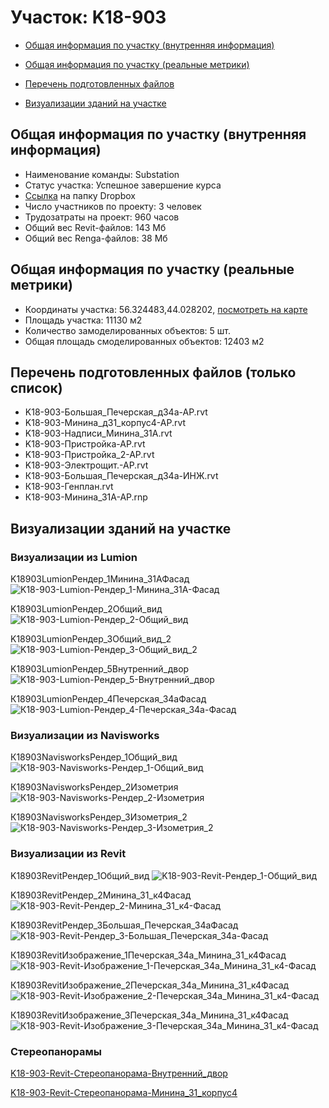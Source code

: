 # Участок: K18-903

* [Общая информация по участку (внутренняя информация)](#Chapter1)

* [Общая информация по участку (реальные метрики)](#Chapter2)

* [Перечень подготовленных файлов](#Chapter3)

* [Визуализации зданий на участке](#Chapter6)

## <a id="Chapter1"></a> Общая информация по участку (внутренняя информация)
+ Наименование команды: Substation
+ Статус участка: Успешное завершение курса
+ [Ссылка](https://www.dropbox.com/sh/wvvgv1nw1iqred9/AADp3K_ZDPnqsKAebYFO30zSa/K18_903?dl=0) на папку Dropbox
+ Число участников по проекту: 3 человек
+ Трудозатраты на проект: 960 часов
+ Общий вес Revit-файлов: 143 Мб
+ Общий вес Renga-файлов: 38 Мб
## <a id="Chapter2"></a> Общая информация по участку (реальные метрики)
+ Координаты участка: 56.324483,44.028202, [посмотреть на карте](https://yandex.ru/maps/47/nizhny-novgorod/?ll=44.028202%2C56.324483&z=19)
+ Площадь участка: 11130 м2
+ Количество замоделированных объектов: 5 шт.
+ Общая площадь смоделированных объектов: 12403 м2
## <a id="Chapter3"></a> Перечень подготовленных файлов (только список)
+ K18-903-Большая_Печерская_д34а-АР.rvt
+ K18-903-Минина_д31_корпус4-АР.rvt
+ K18-903-Надписи_Минина_31А.rvt
+ K18-903-Пристройка-АР.rvt
+ K18-903-Пристройка_2-АР.rvt
+ K18-903-Электрощит.-АР.rvt
+ К18-903-Большая_Печерская_д34а-ИНЖ.rvt
+ К18-903-Генплан.rvt
+ К18-903-Минина_31А-АР.rnp
## <a id="Chapter6"></a> Визуализации зданий на участке
### Визуализации из Lumion
K18903LumionРендер_1Минина_31АФасад
![K18-903-Lumion-Рендер_1-Минина_31А-Фасад](/Images/K18_903/K18-903-Lumion-Рендер_1-Минина_31А-Фасад_Compressed.jpg)

K18903LumionРендер_2Общий_вид
![K18-903-Lumion-Рендер_2-Общий_вид](/Images/K18_903/K18-903-Lumion-Рендер_2-Общий_вид_Compressed.jpg)

K18903LumionРендер_3Общий_вид_2
![K18-903-Lumion-Рендер_3-Общий_вид_2](/Images/K18_903/K18-903-Lumion-Рендер_3-Общий_вид_2_Compressed.jpg)

K18903LumionРендер_5Внутренний_двор
![K18-903-Lumion-Рендер_5-Внутренний_двор](/Images/K18_903/K18-903-Lumion-Рендер_5-Внутренний_двор_Compressed.jpg)

К18903LumionРендер_4Печерская_34аФасад
![К18-903-Lumion-Рендер_4-Печерская_34а-Фасад](/Images/K18_903/К18-903-Lumion-Рендер_4-Печерская_34а-Фасад_Compressed.jpg)

### Визуализации из Navisworks
К18903NavisworksРендер_1Общий_вид
![К18-903-Navisworks-Рендер_1-Общий_вид](/Images/K18_903/К18-903-Navisworks-Рендер_1-Общий_вид_Compressed.jpg)

К18903NavisworksРендер_2Изометрия
![К18-903-Navisworks-Рендер_2-Изометрия](/Images/K18_903/К18-903-Navisworks-Рендер_2-Изометрия_Compressed.jpg)

К18903NavisworksРендер_3Изометрия_2
![К18-903-Navisworks-Рендер_3-Изометрия_2](/Images/K18_903/К18-903-Navisworks-Рендер_3-Изометрия_2_Compressed.jpg)

### Визуализации из Revit
K18903RevitРендер_1Общий_вид
![K18-903-Revit-Рендер_1-Общий_вид](/Images/K18_903/K18-903-Revit-Рендер_1-Общий_вид_Compressed.jpg)

K18903RevitРендер_2Минина_31_к4Фасад
![K18-903-Revit-Рендер_2-Минина_31_к4-Фасад](/Images/K18_903/K18-903-Revit-Рендер_2-Минина_31_к4-Фасад_Compressed.jpg)

K18903RevitРендер_3Большая_Печерская_34аФасад
![K18-903-Revit-Рендер_3-Большая_Печерская_34а-Фасад](/Images/K18_903/K18-903-Revit-Рендер_3-Большая_Печерская_34а-Фасад_Compressed.jpg)

К18903RevitИзображение_1Печерская_34а_Минина_31_к4Фасад
![К18-903-Revit-Изображение_1-Печерская_34а_Минина_31_к4-Фасад](/Images/K18_903/К18-903-Revit-Изображение_1-Печерская_34а_Минина_31_к4-Фасад_Compressed.jpg)

К18903RevitИзображение_2Печерская_34а_Минина_31_к4Фасад
![К18-903-Revit-Изображение_2-Печерская_34а_Минина_31_к4-Фасад](/Images/K18_903/К18-903-Revit-Изображение_2-Печерская_34а_Минина_31_к4-Фасад_Compressed.jpg)

К18903RevitИзображение_3Печерская_34а_Минина_31_к4Фасад
![К18-903-Revit-Изображение_3-Печерская_34а_Минина_31_к4-Фасад](/Images/K18_903/К18-903-Revit-Изображение_3-Печерская_34а_Минина_31_к4-Фасад_Compressed.jpg)

### Стереопанорамы
[K18-903-Revit-Стереопанорама-Внутренний_двор](https://rendering-beta.360.autodesk.com/myrenderings/193521173)

[K18-903-Revit-Стереопанорама-Минина_31_корпус4](https://rendering-beta.360.autodesk.com/myrenderings/193521173)

